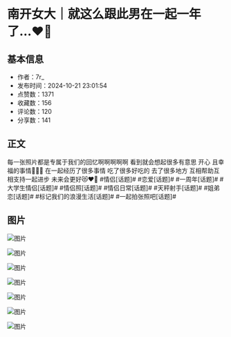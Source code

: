 # 南开女大｜就这么跟此男在一起一年了…❤️‍🔥

## 基本信息

- 作者：7r_
- 发布时间：2024-10-21 23:01:54
- 点赞数：1371
- 收藏数：156
- 评论数：120
- 分享数：141

## 正文

每一张照片都是专属于我们的回忆啊啊啊啊啊 看到就会想起很多有意思 开心 且幸福的事情🥺🫰🏻
在一起经历了很多事情 吃了很多好吃的 去了很多地方 互相帮助互相支持一起进步 未来会更好😻❤️‍🔥
#情侣[话题]# #恋爱[话题]# #一周年[话题]# #大学生情侣[话题]# #情侣照[话题]# #情侣日常[话题]# #天秤射手[话题]# #姐弟恋[话题]# #标记我们的浪漫生活[话题]# #一起拍张照吧[话题]#

## 图片

![图片](images/589b9e3ec8f1ac57956f7db96e12991e.jpg)

![图片](images/6631c900589cca3d24a928fff72883a6.jpg)

![图片](images/8b7298544acd54af79ffbf22897b13e8.jpg)

![图片](images/d0d76058228f03bcca2ce0447fc59ffb.jpg)

![图片](images/19406ec8f6c01f68afeb23b585a51d3d.jpg)

![图片](images/45647f45bffa547512b946e407128c99.jpg)

![图片](images/1ec782c615beff79733f01ae4377c6ec.jpg)

